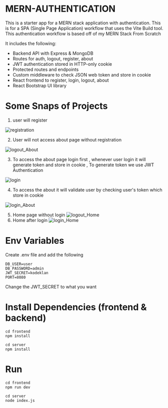 # MERN-AUTHENTICATION
This is a starter app for a MERN stack application with authentication. This is for a SPA (Single Page Application) workflow that uses the Vite Build tool. This authentication workflow is based off of my MERN Stack From Scratch


It includes the following:

* Backend API with Express & MongoDB
* Routes for auth, logout, register, about
* JWT authentication stored in HTTP-only cookie
* Protected routes and endpoints
* Custom middleware to check JSON web token and store in cookie
* React frontend to register, login, logout, about
* React Bootstrap UI library

# Some Snaps of Projects
1. user will register 

![registration](https://github.com/Deepakkushwaha01/MERN-AUTHENTICATION/assets/140472340/631bfa15-3eee-474c-a212-7903360c648b)

2. User will not access about page without registration
   
![logout_About](https://github.com/Deepakkushwaha01/MERN-AUTHENTICATION/assets/140472340/a925535b-601a-4019-a028-3ff8fda29b09)

3. To access the about page login first , whenever user login it will generate token and store in cookie , To generate token we use JWT Authentication

![login](https://github.com/Deepakkushwaha01/MERN-AUTHENTICATION/assets/140472340/a6cbc4cb-8a95-4fde-b34d-80addd66fb79)

4. To access the about it will validate user by checking user's token which store in cookie

![login_About](https://github.com/Deepakkushwaha01/MERN-AUTHENTICATION/assets/140472340/a62c66c1-1d2c-44e1-9373-8d31b7b0173d)

5. Home page without login
 ![logout_Home](https://github.com/Deepakkushwaha01/MERN-AUTHENTICATION/assets/140472340/e5350df5-857f-4e95-ab11-12fd97d340ad)
6. Home after login 
![login_Home](https://github.com/Deepakkushwaha01/MERN-AUTHENTICATION/assets/140472340/650fc964-13d0-4a2e-89c1-e2c922383d78)

# Env Variables
 Create .env file and add the following
 ```
DB_USER=user
DB_PASSWORD=admin
JWT_SECRET=kodeklan
PORT=8080
```
Change the JWT_SECRET to what you want

# Install Dependencies (frontend & backend)
 ```
cd frontend
npm install

cd server
npm install
```

# Run 
```
cd frontend
npm run dev

cd server
node index.js
```

